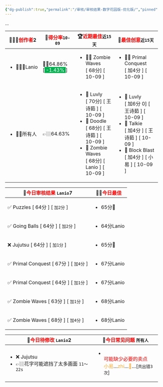 ```yaml
---
{"dg-publish":true,"permalink":"/审核/审核结果-数字花园版-优化版/","pinned":true,"contentClasses":"","dgShowToc":true,"noteIcon":""}
---
```


…
<div><table class="dataview table-view-table"><thead class="table-view-thead"><tr class="table-view-tr-header"><th class="table-view-th"><span>👩🏼‍💻<font color="#ff0000">创作者</font></span><span class="dataview small-text">2</span></th><th class="table-view-th"><span>💯<font color="#ff0000">得分率</font><code>10-09</code></span></th><th class="table-view-th"><span>🏆<font color="#ff0000">近期最佳</font><code>近15天</code></span></th><th class="table-view-th"><span>🎃<font color="#ff0000">最佳创意</font><code>近15天</code></span></th></tr></thead><tbody class="table-view-tbody"><tr><td><ul class="dataview dataview-ul dataview-result-list-ul"><li class="dataview-result-list-li"><span>🧘🏼‍♀️Lanio</span></li></ul></td><td><span>👍🏼64.86%[<span style="background:#00b050"><font color="#ffffff"><font color="#00b050">.</font>-1.43%<font color="#00b050">.</font></font></span>]</span></td><td><ul class="dataview dataview-ul dataview-result-list-ul"><li class="dataview-result-list-li"><span>👍🏼 Zombie Waves <br>[  68分]  [ 10-09 ]</span></li></ul></td><td><ul class="dataview dataview-ul dataview-result-list-ul"><li class="dataview-result-list-li"><span>👍🏼 Primal Conquest <br>[ 加4分 ] [ 10-09 ]</span></li></ul></td></tr><tr><td><ul class="dataview dataview-ul dataview-result-list-ul"><li class="dataview-result-list-li"><span>👫🏼所有人</span></li></ul></td><td><span>👉🏼64.63%</span></td><td><ul class="dataview dataview-ul dataview-result-list-ul"><li class="dataview-result-list-li"><span>🥇 Luvly <br>[  70分]  [ 王诗茹 ] [  10-09 ]</span></li><li class="dataview-result-list-li"><span>🥈 Doodle <br>[  68分]  [ 王诗茹 ] [  10-09 ]</span></li><li class="dataview-result-list-li"><span>🥉 Zombie Waves <br>[  68分]  [ Lanio ] [  10-09 ]</span></li></ul></td><td><ul class="dataview dataview-ul dataview-result-list-ul"><li class="dataview-result-list-li"><span>🥇 Luvly <br>[ 加6分 0] [  王诗茹 ] [ 10-09 ]</span></li><li class="dataview-result-list-li"><span>🥈 Talkie <br>[ 加4分 ] [  王诗茹 ] [ 10-09 ]</span></li><li class="dataview-result-list-li"><span>🥉 Block Blast <br>[ 加4分 ] [  小易 ] [ 10-09 ]</span></li></ul></td></tr></tbody></table></div>




 <div><table class="dataview table-view-table"><thead class="table-view-thead"><tr class="table-view-tr-header"><th class="table-view-th"><span>🍊<font color="#ff0000">今日审核结果</font> <code>Lanio</code></span><span class="dataview small-text">7</span></th><th class="table-view-th"><span>👍🏼<font color="#ff0000">今日最佳</font> </span></th></tr></thead><tbody class="table-view-tbody"><tr><td><span>✅ Puzzles [ 64分 ] [ <code>加2分</code> ]</span></td><td><ul class="dataview dataview-ul dataview-result-list-ul"><li class="dataview-result-list-li"><span> <span class="dataview inline-field"><span class="dataview inline-field-key" data-dv-key="65分" data-dv-norm-key="65分">65分</span><span class="dataview inline-field-value" id="dataview-inline-field-0"><span>🎈</span></span></span></span></li></ul></td></tr><tr><td><span>✅ Going Balls [ 64分 ] [ <code>加2分</code> ]</span></td><td><ul class="dataview dataview-ul dataview-result-list-ul"><li class="dataview-result-list-li"><span> <span class="dataview inline-field"><span class="dataview inline-field-key" data-dv-key="64分" data-dv-norm-key="64分">64分</span><span class="dataview inline-field-value" id="dataview-inline-field-0"><span>Lanio</span></span></span></span></li></ul></td></tr><tr><td><span>❌ Jujutsu [ 64分 ] [ <code>加1分</code> ]</span></td><td><ul class="dataview dataview-ul dataview-result-list-ul"><li class="dataview-result-list-li"><span> <span class="dataview inline-field"><span class="dataview inline-field-key" data-dv-key="65分" data-dv-norm-key="65分">65分</span><span class="dataview inline-field-value" id="dataview-inline-field-0"><span>🎈</span></span></span></span></li></ul></td></tr><tr><td><span>✅ Primal Conquest [ 67分 ] [ <code>加4分</code> ]</span></td><td><ul class="dataview dataview-ul dataview-result-list-ul"><li class="dataview-result-list-li"><span> <span class="dataview inline-field"><span class="dataview inline-field-key" data-dv-key="67分" data-dv-norm-key="67分">67分</span><span class="dataview inline-field-value" id="dataview-inline-field-0"><span>Lanio</span></span></span></span></li></ul></td></tr><tr><td><span>✅ Primal Conquest [ 64分 ] [ <code>加1分</code> ]</span></td><td><ul class="dataview dataview-ul dataview-result-list-ul"><li class="dataview-result-list-li"><span> <span class="dataview inline-field"><span class="dataview inline-field-key" data-dv-key="67分" data-dv-norm-key="67分">67分</span><span class="dataview inline-field-value" id="dataview-inline-field-0"><span>Lanio</span></span></span></span></li></ul></td></tr><tr><td><span>✅ Zombie Waves [ 63分 ] [ <code>加1分</code> ]</span></td><td><ul class="dataview dataview-ul dataview-result-list-ul"><li class="dataview-result-list-li"><span> <span class="dataview inline-field"><span class="dataview inline-field-key" data-dv-key="68分" data-dv-norm-key="68分">68分</span><span class="dataview inline-field-value" id="dataview-inline-field-0"><span>Lanio</span></span></span></span></li></ul></td></tr><tr><td><span>✅ Zombie Waves [ 68分 ] [ <code>加4分</code> ]</span></td><td><ul class="dataview dataview-ul dataview-result-list-ul"><li class="dataview-result-list-li"><span> <span class="dataview inline-field"><span class="dataview inline-field-key" data-dv-key="68分" data-dv-norm-key="68分">68分</span><span class="dataview inline-field-value" id="dataview-inline-field-0"><span>Lanio</span></span></span></span></li></ul></td></tr></tbody></table></div>

 <canvas height="0" width="0" style="display: block; box-sizing: border-box; height: 0px; width: 0px;"></canvas>
 <canvas height="0" width="0" style="display: block; box-sizing: border-box; height: 0px; width: 0px;"></canvas>

<div><table class="dataview table-view-table"><thead class="table-view-thead"><tr class="table-view-tr-header"><th class="table-view-th"><span>🧯<font color="#ff0000">今日待修改</font> <code>Lanio</code></span><span class="dataview small-text">2</span></th><th class="table-view-th"><span>🐣<font color="#ff0000">今日常见问题</font> <code>所有人</code></span></th></tr></thead><tbody class="table-view-tbody"><tr></tr><tr><td><ul class="dataview dataview-ul dataview-result-list-ul"><li class="dataview-result-list-li"><span> ❌ Jujutsu</span></li><li class="dataview-result-list-li"><span>👉🏼花字可能遮挡了太多画面 <code>11～22s</code></span></li></ul></td><td><ul class="dataview dataview-ul dataview-result-list-ul"><li class="dataview-result-list-li"><span><div data-callout-metadata="" data-callout-fold="" data-callout="warning" class="callout node-insert-event"><div class="callout-title" dir="auto"><div class="callout-icon"><svg width="16" height="16"></svg></div><div class="callout-title-inner"><font color="#ff0000">可能缺少必要的卖点</font><br><font color="#FFAB36">小易</font>…<font color="#FFAB36">zhi</font>…<font color="#FFAB36">🎈</font>…[<code>共出错3次</code>]</div></div></div></span></li></ul></td></tr></tbody></table></div><canvas height="0" width="0" style="display: block; box-sizing: border-box; height: 0px; width: 0px;"></canvas>